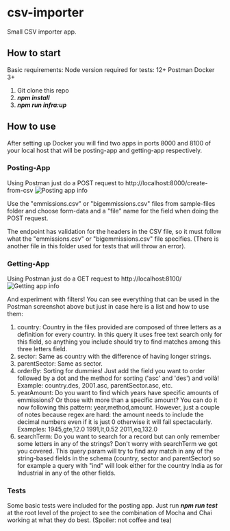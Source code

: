 # csv-importer
Small CSV importer app.


## How to start
Basic requirements:
Node version required for tests: 12+
Postman
Docker 3+

1. Git clone this repo
2. ***npm install***
3. ***npm run infra:up***

## How to use
After setting up Docker you will find two apps in ports 8000 and 8100 of your local host that will be posting-app and getting-app respectively.

### Posting-App
Using Postman just do a POST request to http://localhost:8000/create-from-csv
 ![Posting app info](https://github.com/rubander/csv-importer/blob/02e09f7343e0c30f30b5dbbe3f55f3271266b2b2/assets/images/posting-app-upload-example.PNG)

Use the "emmissions.csv" or "bigemmissions.csv" files from sample-files folder and choose form-data and a "file" name for the field when doing the POST request.

The endpoint has validation for the headers in the CSV file, so it must follow what the "emmissions.csv" or "bigemmissions.csv" file specifies. (There is another file in this folder used for tests that will throw an error).


### Getting-App
Using Postman just do a GET request to http://localhost:8100/
 ![Getting app info](https://github.com/rubander/csv-importer/blob/ff9b91d12ed8f848dc67187118b305d6ead0069c/assets/images/getting-app-query-example.PNG)

And experiment with filters! You can see everything that can be used in the Postman screenshot above but just in case here is a list and how to use them:

1. country: Country in the files provided are composed of three letters as a definition for every country. In this query it uses free text search only for this field, so anything you include should try to find matches among this three letters field.
2. sector: Same as country with the difference of having longer strings.
3. parentSector: Same as sector.
4. orderBy: Sorting for dummies! Just add the field you want to order followed by a dot and the method for sorting ('asc' and 'des') and voilà! Example: country.des, 2001.asc, parentSector.asc, etc.
5. yearAmount: Do you want to find which years have specific amounts of emmissions? Or those with more than a specific amount? You can do it now following this pattern: year,method,amount. However, just a couple of notes because regex are hard: the amount needs to include the decimal numbers even if it is just 0 otherwise it will fail spectacularly. Examples: 1945,gte,12.0  1991,lt,0.52 2011,eq,132.0
6. searchTerm: Do you want to search for a record but can only remember some letters in any of the strings? Don't worry with searchTerm we got you covered. This query param will try to find any match in any of the string-based fields in the schema (country, sector and parentSector) so for example a query with "ind" will look either for the country India as for Industrial in any of the other fields.


### Tests
Some basic tests were included for the posting app. Just run ***npm run test*** at the root level of the project to see the combination of Mocha and Chai working at what they do best. (Spoiler: not coffee and tea)
